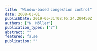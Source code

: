```yaml
---
title: "Window-based congestion control"
date: 2008-01-01
publishDate: 2019-05-31T08:05:24.204450Z
authors: ["N. Möller"]
publication_types: ["7"]
abstract: ""
featured: false
publication: ""
---
```


